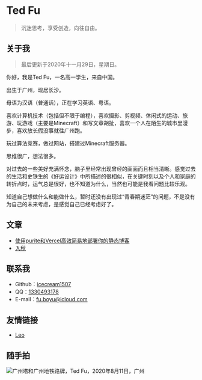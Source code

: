 # Ted Fu

> 沉迷思考，享受创造，向往自由。

## 关于我

> 最后更新于2020年十一月29日，星期日。

你好，我是Ted Fu，一名高一学生，来自中国。

出生于广州，现居长沙。

母语为汉语（普通话），正在学习英语、粤语。

喜欢计算机技术（包括但不限于编程），喜欢摄影、剪视频、休闲式的运动、旅游、玩游戏（主要是Minecraft）和写文章胡扯，喜欢一个人在陌生的城市里漫步，喜欢放长假没事就往广州跑。

玩过算法竞赛，做过网站，搭建过Minecraft服务器。

思维很广，想法很多。

对过去的一些美好充满怀念，脑子里经常出现曾经的画面而且相当清晰。感觉过去的生活和史铁生的《好运设计》中所描述的很相似，在关键时刻以及个人和家庭的转折点时，运气总是很好，也不知道为什么，当然也可能是我看问题比较乐观。

知道自己想做什么和能做什么，暂时还没有出现过“青春期迷茫”的问题，不是没有为自己的未来考虑，是感觉自己已经考虑好了。

## 文章

- [使用purite和Vercel高效简易地部署你的静态博客
](./0/use-purite-to-build-website.html)
- [入秋
](./1/autumn-2020.html)


## 联系我

- Github：[icecream1507](https://github.com/icecream1507)
- QQ：[1330493178](http://wpa.qq.com/msgrd?v=3&uin=1330493178&site=qq&menu=yes)
- E-mail：[fu.boyu@icloud.com](mailto:fu.boyu@icloud.com)

## 友情链接

- [Leo](https://66ccff.icu)

## 随手拍

![广州塔和广州地铁路牌，Ted Fu，2020年8月11日，广州](https://f-y-blog.oss-cn-shenzhen.aliyuncs.com/DSC00264.JPG)

